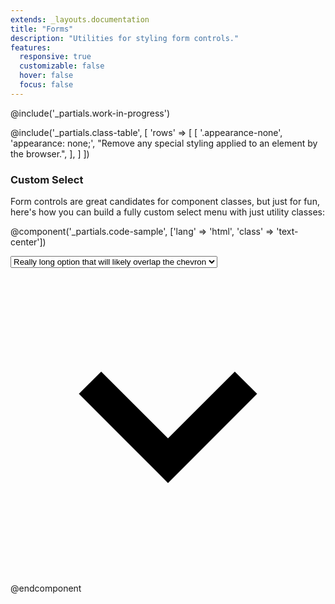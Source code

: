 ```yaml
---
extends: _layouts.documentation
title: "Forms"
description: "Utilities for styling form controls."
features:
  responsive: true
  customizable: false
  hover: false
  focus: false
---
```


@include('_partials.work-in-progress')

@include('_partials.class-table', [
  'rows' => [
    [
      '.appearance-none',
      'appearance: none;',
      "Remove any special styling applied to an element by the browser.",
    ],
  ]
])

### Custom Select

Form controls are great candidates for component classes, but just for fun, here's how you can build a fully custom select menu with just utility classes:

@component('_partials.code-sample', ['lang' => 'html', 'class' => 'text-center'])
<div class="inline-block relative w-64">
  <select class="block appearance-none w-full bg-white border border-grey-light hover:border-grey px-4 py-2 pr-8 rounded shadow">
    <option>Really long option that will likely overlap the chevron</option>
    <option>Option 2</option>
    <option>Option 3</option>
  </select>
  <div class="pointer-events-none absolute pin-y pin-r flex items-center px-2 text-slate">
    <svg class="fill-current h-4 w-4" xmlns="http://www.w3.org/2000/svg" viewBox="0 0 20 20"><path d="M9.293 12.95l.707.707L15.657 8l-1.414-1.414L10 10.828 5.757 6.586 4.343 8z"/></svg>
  </div>
</div>
@endcomponent
